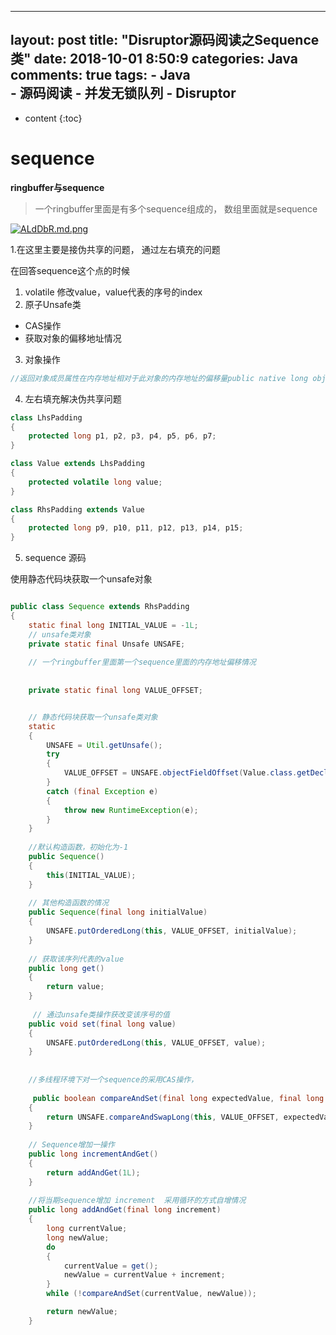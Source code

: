 
---
layout: post
title:  "Disruptor源码阅读之Sequence类"
date:   2018-10-01 8:50:9
categories: Java
comments: true
tags:
    - Java    
    - 源码阅读
    - 并发无锁队列
    - Disruptor
---

* content
{:toc}

# sequence

**ringbuffer与sequence**
>一个ringbuffer里面是有多个sequence组成的， 数组里面就是sequence



[![ALdDbR.md.png](https://s2.ax1x.com/2019/04/13/ALdDbR.md.png)](https://imgchr.com/i/ALdDbR)

1.在这里主要是接伪共享的问题， 通过左右填充的问题

在回答sequence这个点的时候


1. volatile 修改value，value代表的序号的index
2. 原子Unsafe类  
  - CAS操作
  - 获取对象的偏移地址情况


3. 对象操作

```java
//返回对象成员属性在内存地址相对于此对象的内存地址的偏移量public native long objectFieldOffset(Field 
```


4. 左右填充解决伪共享问题
```java
class LhsPadding
{
    protected long p1, p2, p3, p4, p5, p6, p7;
}

class Value extends LhsPadding
{
    protected volatile long value;
}

class RhsPadding extends Value
{
    protected long p9, p10, p11, p12, p13, p14, p15;
}

```

5. sequence 源码

使用静态代码块获取一个unsafe对象

```java

public class Sequence extends RhsPadding
{
    static final long INITIAL_VALUE = -1L;
    // unsafe类对象
    private static final Unsafe UNSAFE;
    
    // 一个ringbuffer里面第一个sequence里面的内存地址偏移情况
    
    
    private static final long VALUE_OFFSET;


    // 静态代码块获取一个unsafe类对象
    static
    {
        UNSAFE = Util.getUnsafe();
        try
        {
            VALUE_OFFSET = UNSAFE.objectFieldOffset(Value.class.getDeclaredField("value"));
        }
        catch (final Exception e)
        {
            throw new RuntimeException(e);
        }
    }
    
    //默认构造函数，初始化为-1
    public Sequence()
    {
        this(INITIAL_VALUE);
    }
    
    // 其他构造函数的情况
    public Sequence(final long initialValue)
    {
        UNSAFE.putOrderedLong(this, VALUE_OFFSET, initialValue);
    }
 
    // 获取该序列代表的value
    public long get()
    {
        return value;
    }
     
     // 通过unsafe类操作获改变该序号的值
    public void set(final long value)
    {
        UNSAFE.putOrderedLong(this, VALUE_OFFSET, value);
    }
    
    
    //多线程环境下对一个sequence的采用CAS操作，
    
     public boolean compareAndSet(final long expectedValue, final long newValue)
    {
        return UNSAFE.compareAndSwapLong(this, VALUE_OFFSET, expectedValue, newValue);
    }
    
    // Sequence增加一操作
    public long incrementAndGet()
    {
        return addAndGet(1L);
    }
    
    //将当期sequence增加 increment  采用循环的方式自增情况
    public long addAndGet(final long increment)
    {
        long currentValue;
        long newValue;
        do
        {
            currentValue = get();
            newValue = currentValue + increment;
        }
        while (!compareAndSet(currentValue, newValue));

        return newValue;
    }
    
```

